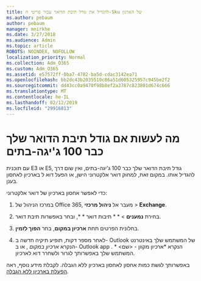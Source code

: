 ```yaml
---
title: להגדיל את גודל תיבת הדואר עבור פריטי ה-Sku של הארגון
ms.author: pebaum
author: pebaum
manager: mnirkhe
ms.date: 3/27/2018
ms.audience: Admin
ms.topic: article
ROBOTS: NOINDEX, NOFOLLOW
localization_priority: Normal
ms.collection: Adm_O365
ms.custom: Adm_O365
ms.assetid: e57572ff-0ba7-4782-ba5d-cdac3142ea71
ms.openlocfilehash: bb2dc43b2035510c86a51d605325957c945be2f2
ms.sourcegitcommit: dd43cc0a9470f98b8ef2a3787c823801d674c666
ms.translationtype: MT
ms.contentlocale: he-IL
ms.lasthandoff: 02/12/2019
ms.locfileid: "29916813"
---
```

# <a name="what-to-do-if-your-mailbox-size-is-already-100gb"></a>מה לעשות אם גודל תיבת הדואר שלך כבר 100 ג'יגה-בתים

עם תוכנית E3 או E5, גודל תיבת הדואר שלך כבר 100 ג'יגה-בתים, ואין שום דרך להגדיל אותו. במקום זאת, למחוק דואר אלקטרוני הישן, או הפעל דוא ל בארכיון לאחסון בענן. 
  
כדי לאפשר אחסון בארכיון של דואר אלקטרוני:
  
1. במרכז הניהול של Office 365, מעבר אל **ניהול מרכזי** \> **Exchange**. 
    
2. בחירת **נמענים** \> * * תיבות דואר * *, ובחר באפשרות תיבת דואר. 
    
3. בחלונית הפרטים תחת **ארכיון במקום**, בחר **הפוך לזמין**. 
    
4. לאחר מספר דקות, תופיע תיקיה חדשה ב- Outlook של המשתמש שלך באינטרנט הנקרא *ארכיון במקום* , או ב- Outlook app הנקרא *ארכיון מקוון - \<שם\> * . המשתמש שלך באפשרותך לגרור ולשחרר דוא לארכיון. 
    
באפשרותך לגשת כמות אחסון לאחסון בארכיון ללא הגבלה. לקבלת מידע נוסף, ראה [הפעלת בארכיון ללא הגבלה](https://support.office.com/article/enable-unlimited-archiving-in-office-365-admin-help-e2a789f2-9962-4960-9fd4-a00aa063559e).
  

